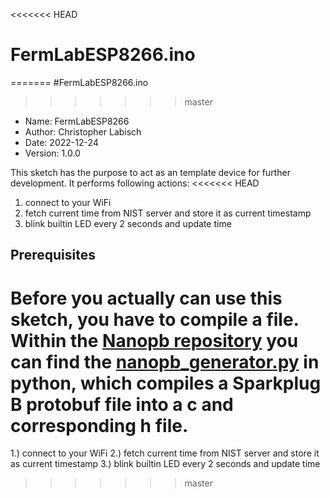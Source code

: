 <<<<<<< HEAD
# FermLabESP8266.ino
=======
#FermLabESP8266.ino
>>>>>>> master
 - Name:    FermLabESP8266
 - Author:  Christopher Labisch
 - Date:    2022-12-24
 - Version: 1.0.0

This sketch has the purpose to act as an template device for further development. It performs following actions:
<<<<<<< HEAD
 1. connect to your WiFi
 2. fetch current time from NIST server and store it as current timestamp
 3. blink builtin LED every 2 seconds and update time

## Prerequisites
Before you actually can use this sketch, you have to compile a file. Within the [Nanopb repository](https://github.com/nanopb/nanopb) you can find the [nanopb_generator.py](https://github.com/nanopb/nanopb/blob/d7b99225ecf8a830712787ae5141242e4e465dd0/generator/nanopb_generator.py) in **python**, which compiles a **Sparkplug B protobuf** file into a **c** and corresponding **h** file.
=======
 1.) connect to your WiFi
 2.) fetch current time from NIST server and store it as current timestamp
 3.) blink builtin LED every 2 seconds and update time
>>>>>>> master
